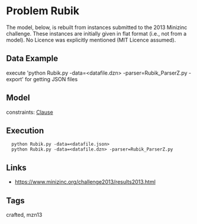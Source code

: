 # Problem Rubik

The model, below, is rebuilt from instances submitted to the 2013 Minizinc challenge.
These instances are initially given in flat format (i.e., not from a model).
No Licence was explicitly mentioned (MIT Licence assumed).

## Data Example
  execute 'python Rubik.py -data=<datafile.dzn> -parser=Rubik_ParserZ.py -export' for getting JSON files

## Model
  constraints: [Clause](http://pycsp.org/documentation/constraints/Clause)

## Execution
```
  python Rubik.py -data=<datafile.json>
  python Rubik.py -data=<datafile.dzn> -parser=Rubik_ParserZ.py
```

## Links
  - https://www.minizinc.org/challenge2013/results2013.html

## Tags
  crafted, mzn13
